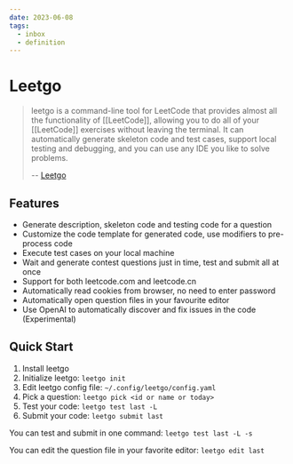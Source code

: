 ```yaml
---
date: 2023-06-08
tags:
  - inbox
  - definition
---
```


# Leetgo

> leetgo is a command-line tool for LeetCode that provides almost all the
> functionality of [[LeetCode]], allowing you to do all of your [[LeetCode]]
> exercises without leaving the terminal. It can automatically generate skeleton
> code and test cases, support local testing and debugging, and you can use any
> IDE you like to solve problems.
>
> -- [Leetgo](https://github.com/j178/leetgo)

## Features

- Generate description, skeleton code and testing code for a question
- Customize the code template for generated code, use modifiers to pre-process
  code
- Execute test cases on your local machine
- Wait and generate contest questions just in time, test and submit all at once
- Support for both leetcode.com and leetcode.cn
- Automatically read cookies from browser, no need to enter password
- Automatically open question files in your favourite editor
- Use OpenAI to automatically discover and fix issues in the code (Experimental)

## Quick Start

1. Install leetgo
2. Initialize leetgo: `leetgo init`
3. Edit leetgo config file: `~/.config/leetgo/config.yaml`
4. Pick a question: `leetgo pick <id or name or today>`
5. Test your code: `leetgo test last -L `
6. Submit your code: `leetgo submit last`

You can test and submit in one command: `leetgo test last -L -s`

You can edit the question file in your favorite editor: `leetgo edit last`
